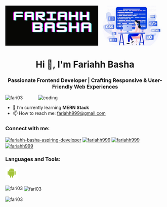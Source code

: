 [![Masthead Banner](https://github.com/fari03/fari03/blob/main/bgm1.jpg)](https://github.com/fari03/fari03/blob/main/bgm1.jpg)


<h1 align="center">Hi 👋, I'm Fariahh Basha</h1>
<h3 align="center">Passionate Frontend Developer | Crafting Responsive & User-Friendly Web Experiences</h3>

<img align="right" alt="coding" width="400" src="https://github.com/fari03/fari03/blob/main/coding.gif">

<p align="left"> <img src="https://komarev.com/ghpvc/?username=fari03&label=Profile%20views&color=0e75b6&style=flat" alt="fari03" /> </p>

- 🌱 I’m currently learning **MERN Stack**
- 📫 How to reach me: fariahh999@gmail.com

<h3 align="left">Connect with me:</h3>
<p align="left">
<a href="https://linkedin.com/in/fariahh-basha" target="blank"><img align="center" src="https://raw.githubusercontent.com/rahuldkjain/github-profile-readme-generator/master/src/images/icons/Social/linked-in-alt.svg" alt="fariahh-basha-aspiring-developer" height="30" width="40" /></a>
<a href="https://www.hackerrank.com/fariahh999" target="blank"><img align="center" src="https://raw.githubusercontent.com/rahuldkjain/github-profile-readme-generator/master/src/images/icons/Social/hackerrank.svg" alt="fariahh999" height="30" width="40" /></a>
<a href="https://www.leetcode.com/fariahh999" target="blank"><img align="center" src="https://raw.githubusercontent.com/rahuldkjain/github-profile-readme-generator/master/src/images/icons/Social/leet-code.svg" alt="fariahh999" height="30" width="40" /></a>
<a href="https://auth.geeksforgeeks.org/user/fariahh999" target="blank"><img align="center" src="https://raw.githubusercontent.com/rahuldkjain/github-profile-readme-generator/master/src/images/icons/Social/geeks-for-geeks.svg" alt="fariahh999" height="30" width="40" /></a>
</p>

<h3 align="left">Languages and Tools:</h3>
<p align="left"> 
  <a href="https://developer.android.com" target="_blank" rel="noreferrer">
    <img src="https://raw.githubusercontent.com/devicons/devicon/master/icons/android/android-original-wordmark.svg" alt="android" width="40" height="40" />
  </a>
  <!-- Add more icons here -->
</p>

<p><img align="left" src="https://github-readme-stats.vercel.app/api/top-langs?username=fari03&show_icons=true&locale=en&layout=compact" alt="fari03" /></p>

<p>&nbsp;<img align="center" src="https://github-readme-stats.vercel.app/api?username=fari03&show_icons=true&locale=en" alt="fari03" /></p>

<p><img align="center" src="https://github-readme-streak-stats.herokuapp.com/?user=fari03&" alt="fari03" /></p>
